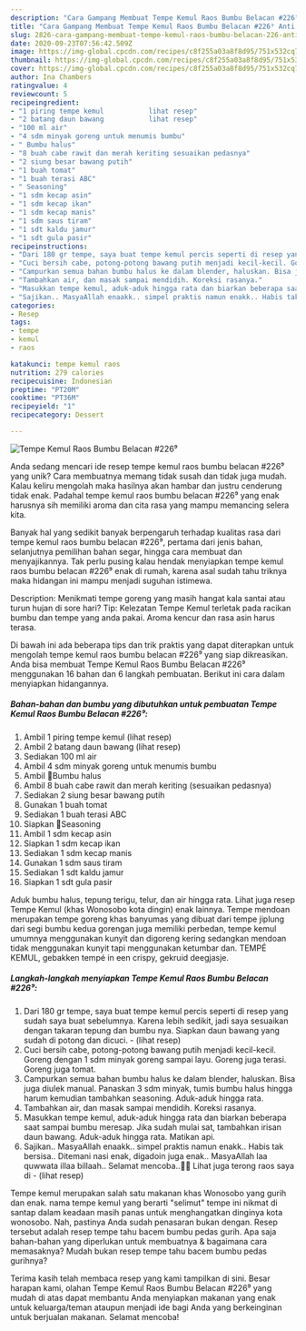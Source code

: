 ```yaml
---
description: "Cara Gampang Membuat Tempe Kemul Raos Bumbu Belacan #226⁹ Anti Gagal"
title: "Cara Gampang Membuat Tempe Kemul Raos Bumbu Belacan #226⁹ Anti Gagal"
slug: 2826-cara-gampang-membuat-tempe-kemul-raos-bumbu-belacan-226-anti-gagal
date: 2020-09-23T07:56:42.509Z
image: https://img-global.cpcdn.com/recipes/c8f255a03a8f8d95/751x532cq70/tempe-kemul-raos-bumbu-belacan-226⁹-foto-resep-utama.jpg
thumbnail: https://img-global.cpcdn.com/recipes/c8f255a03a8f8d95/751x532cq70/tempe-kemul-raos-bumbu-belacan-226⁹-foto-resep-utama.jpg
cover: https://img-global.cpcdn.com/recipes/c8f255a03a8f8d95/751x532cq70/tempe-kemul-raos-bumbu-belacan-226⁹-foto-resep-utama.jpg
author: Ina Chambers
ratingvalue: 4
reviewcount: 5
recipeingredient:
- "1 piring tempe kemul           lihat resep"
- "2 batang daun bawang           lihat resep"
- "100 ml air"
- "4 sdm minyak goreng untuk menumis bumbu"
- " Bumbu halus"
- "8 buah cabe rawit dan merah keriting sesuaikan pedasnya"
- "2 siung besar bawang putih"
- "1 buah tomat"
- "1 buah terasi ABC"
- " Seasoning"
- "1 sdm kecap asin"
- "1 sdm kecap ikan"
- "1 sdm kecap manis"
- "1 sdm saus tiram"
- "1 sdt kaldu jamur"
- "1 sdt gula pasir"
recipeinstructions:
- "Dari 180 gr tempe, saya buat tempe kemul percis seperti di resep yang sudah saya buat sebelumnya. Karena lebih sedikit, jadi saya sesuaikan dengan takaran tepung dan bumbu nya. Siapkan daun bawang yang sudah di potong dan dicuci.             (lihat resep)"
- "Cuci bersih cabe, potong-potong bawang putih menjadi kecil-kecil. Goreng dengan 1 sdm minyak goreng sampai layu. Goreng juga terasi. Goreng juga tomat."
- "Campurkan semua bahan bumbu halus ke dalam blender, haluskan. Bisa juga diulek manual. Panaskan 3 sdm minyak, tumis bumbu halus hingga harum kemudian tambahkan seasoning. Aduk-aduk hingga rata."
- "Tambahkan air, dan masak sampai mendidih. Koreksi rasanya."
- "Masukkan tempe kemul, aduk-aduk hingga rata dan biarkan beberapa saat sampai bumbu meresap. Jika sudah mulai sat, tambahkan irisan daun bawang. Aduk-aduk hingga rata. Matikan api."
- "Sajikan.. MasyaAllah enaakk.. simpel praktis namun enakk.. Habis tak bersisa.. Ditemani nasi enak, digadoin juga enak.. MasyaAllah laa quwwata illaa billaah.. Selamat mencoba..🍒🍒 Lihat juga terong raos saya di             (lihat resep)"
categories:
- Resep
tags:
- tempe
- kemul
- raos

katakunci: tempe kemul raos 
nutrition: 279 calories
recipecuisine: Indonesian
preptime: "PT20M"
cooktime: "PT36M"
recipeyield: "1"
recipecategory: Dessert

---
```



![Tempe Kemul Raos Bumbu Belacan #226⁹](https://img-global.cpcdn.com/recipes/c8f255a03a8f8d95/751x532cq70/tempe-kemul-raos-bumbu-belacan-226⁹-foto-resep-utama.jpg)

Anda sedang mencari ide resep tempe kemul raos bumbu belacan #226⁹ yang unik? Cara membuatnya memang tidak susah dan tidak juga mudah. Kalau keliru mengolah maka hasilnya akan hambar dan justru cenderung tidak enak. Padahal tempe kemul raos bumbu belacan #226⁹ yang enak harusnya sih memiliki aroma dan cita rasa yang mampu memancing selera kita.

Banyak hal yang sedikit banyak berpengaruh terhadap kualitas rasa dari tempe kemul raos bumbu belacan #226⁹, pertama dari jenis bahan, selanjutnya pemilihan bahan segar, hingga cara membuat dan menyajikannya. Tak perlu pusing kalau hendak menyiapkan tempe kemul raos bumbu belacan #226⁹ enak di rumah, karena asal sudah tahu triknya maka hidangan ini mampu menjadi suguhan istimewa.

Description: Menikmati tempe goreng yang masih hangat kala santai atau turun hujan di sore hari? Tip: Kelezatan Tempe Kemul terletak pada racikan bumbu dan tempe yang anda pakai. Aroma kencur dan rasa asin harus terasa.


Di bawah ini ada beberapa tips dan trik praktis yang dapat diterapkan untuk mengolah tempe kemul raos bumbu belacan #226⁹ yang siap dikreasikan. Anda bisa membuat Tempe Kemul Raos Bumbu Belacan #226⁹ menggunakan 16 bahan dan 6 langkah pembuatan. Berikut ini cara dalam menyiapkan hidangannya.

<!--inarticleads1-->

##### Bahan-bahan dan bumbu yang dibutuhkan untuk pembuatan Tempe Kemul Raos Bumbu Belacan #226⁹:

1. Ambil 1 piring tempe kemul           (lihat resep)
1. Ambil 2 batang daun bawang           (lihat resep)
1. Sediakan 100 ml air
1. Ambil 4 sdm minyak goreng untuk menumis bumbu
1. Ambil  🍒Bumbu halus
1. Ambil 8 buah cabe rawit dan merah keriting (sesuaikan pedasnya)
1. Sediakan 2 siung besar bawang putih
1. Gunakan 1 buah tomat
1. Sediakan 1 buah terasi ABC
1. Siapkan  🍒Seasoning
1. Ambil 1 sdm kecap asin
1. Siapkan 1 sdm kecap ikan
1. Sediakan 1 sdm kecap manis
1. Gunakan 1 sdm saus tiram
1. Sediakan 1 sdt kaldu jamur
1. Siapkan 1 sdt gula pasir


Aduk bumbu halus, tepung terigu, telur, dan air hingga rata. Lihat juga resep Tempe Kemul (khas Wonosobo kota dingin) enak lainnya. Tempe mendoan merupakan tempe goreng khas banyumas yang dibuat dari tempe jiplung dari segi bumbu kedua gorengan juga memiliki perbedan, tempe kemul umumnya menggunakan kunyit dan digoreng kering sedangkan mendoan tidak menggunakan kunyit tapi menggunakan ketumbar dan. TEMPÉ KEMUL, gebakken tempé in een crispy, gekruid deegjasje. 

<!--inarticleads2-->

##### Langkah-langkah menyiapkan Tempe Kemul Raos Bumbu Belacan #226⁹:

1. Dari 180 gr tempe, saya buat tempe kemul percis seperti di resep yang sudah saya buat sebelumnya. Karena lebih sedikit, jadi saya sesuaikan dengan takaran tepung dan bumbu nya. Siapkan daun bawang yang sudah di potong dan dicuci. -             (lihat resep)
1. Cuci bersih cabe, potong-potong bawang putih menjadi kecil-kecil. Goreng dengan 1 sdm minyak goreng sampai layu. Goreng juga terasi. Goreng juga tomat.
1. Campurkan semua bahan bumbu halus ke dalam blender, haluskan. Bisa juga diulek manual. Panaskan 3 sdm minyak, tumis bumbu halus hingga harum kemudian tambahkan seasoning. Aduk-aduk hingga rata.
1. Tambahkan air, dan masak sampai mendidih. Koreksi rasanya.
1. Masukkan tempe kemul, aduk-aduk hingga rata dan biarkan beberapa saat sampai bumbu meresap. Jika sudah mulai sat, tambahkan irisan daun bawang. Aduk-aduk hingga rata. Matikan api.
1. Sajikan.. MasyaAllah enaakk.. simpel praktis namun enakk.. Habis tak bersisa.. Ditemani nasi enak, digadoin juga enak.. MasyaAllah laa quwwata illaa billaah.. Selamat mencoba..🍒🍒 Lihat juga terong raos saya di -             (lihat resep)


Tempe kemul merupakan salah satu makanan khas Wonosobo yang gurih dan enak. nama tempe kemul yang berarti &#34;selimut&#34; tempe ini nikmat di santap dalam keadaan masih panas untuk menghangatkan dinginya kota wonosobo. Nah, pastinya Anda sudah penasaran bukan dengan. Resep tersebut adalah resep tempe tahu bacem bumbu pedas gurih. Apa saja bahan-bahan yang diperlukan untuk membuatnya &amp; bagaimana cara memasaknya? Mudah bukan resep tempe tahu bacem bumbu pedas gurihnya? 

Terima kasih telah membaca resep yang kami tampilkan di sini. Besar harapan kami, olahan Tempe Kemul Raos Bumbu Belacan #226⁹ yang mudah di atas dapat membantu Anda menyiapkan makanan yang enak untuk keluarga/teman ataupun menjadi ide bagi Anda yang berkeinginan untuk berjualan makanan. Selamat mencoba!
